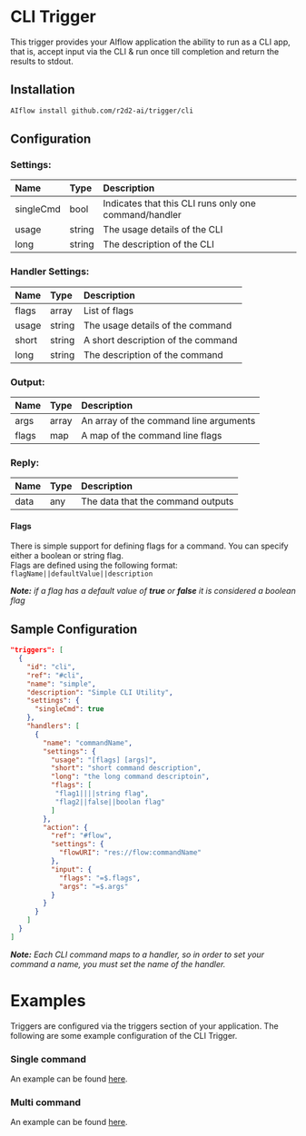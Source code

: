 <!--
title: CLI
weight: 4701
-->
# CLI Trigger
This trigger provides your AIflow application the ability to run as a CLI app, that is, accept input via the CLI & run once till completion and return the results to stdout.

## Installation

```bash
AIflow install github.com/r2d2-ai/trigger/cli
```

## Configuration

###  Settings:
| Name      | Type   | Description
|:---       | :---   | :---     
| singleCmd | bool   | Indicates that this CLI runs only one command/handler         
| usage     | string | The usage details of the CLI
| long      | string | The description of the CLI

###  Handler Settings:
| Name  | Type   | Description
|:---   | :---   | :---
| flags | array  | List of flags         
| usage | string | The usage details of the command 
| short | string | A short description of the command
| long  | string | The description of the command

### Output:
| Name  | Type  | Description
|:---   | :---  | :---     
| args  | array | An array of the command line arguments  
| flags | map   | A map of the command line flags 

### Reply:
| Name | Type | Description
|:---  | :--- | :---     
| data | any  | The data that the command outputs |  


#### Flags
There is simple support for defining flags for a command.  You can specify either a boolean or string flag.
<br>
Flags are defined using the following format: `flagName||defaultValue||description`

_**Note:** if a flag has a default value of **true** or **false** it is considered a boolean flag_

## Sample Configuration
```json
"triggers": [
  {
    "id": "cli",
    "ref": "#cli",
    "name": "simple",
    "description": "Simple CLI Utility",
    "settings": {
      "singleCmd": true
    },
    "handlers": [
      {
        "name": "commandName",
        "settings": {
          "usage": "[flags] [args]",
          "short": "short command description",
          "long": "the long command descriptoin",
          "flags": [
           "flag1||||string flag",
           "flag2||false||boolan flag"
          ]
        },
        "action": {
          "ref": "#flow",
          "settings": {
            "flowURI": "res://flow:commandName"
          },
          "input": {
            "flags": "=$.flags",
            "args": "=$.args"
          }
        }
      }
    ]
  }
]  
```
_**Note:** Each CLI command maps to a handler, so in order to set your command a name, you must set the name of the handler._

# Examples

Triggers are configured via the triggers section of your application. The following are some example configuration of the CLI Trigger.

### Single command

An example can be found [here](examples/single).

### Multi command

An example can be found [here](examples/multi).

